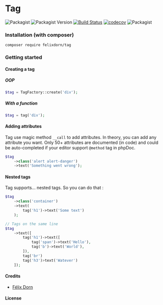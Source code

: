 # Tag
![Packagist](https://img.shields.io/packagist/l/felixdorn/tag)
![Packagist Version](https://img.shields.io/packagist/v/felixdorn/tag)
[![Build Status](https://travis-ci.org/felixdorn/tag.svg?branch=master)](https://travis-ci.org/felixdorn/tag)
[![codecov](https://img.shields.io/codecov/c/github/felixdorn/tag)](https://codecov.io/gh/felixdorn/tag)
![Packagist](https://img.shields.io/packagist/dm/felixdorn/tag)

### Installation (with composer) 
`composer require felixdorn/tag`

### Getting started

#### Creating a tag
##### OOP
```php
$tag = TagFactory::create('div');
```
##### With a function
```php
$tag = tag('div');
```

#### Adding attributes
Tag use magic method `__call` to add attributes. In theory, you can add any attribute you want.
Only 50+ attributes are documented (in code) and could be auto-completed if your editor support `@method` tag in phpDoc.
```php
$tag
    ->class('alert alert-danger')
    ->text('Something went wrong');
```

#### Nested tags
Tag supports... nested tags. So you can do that :
```php
$tag
    ->class('container')
    ->text(
        tag('h1')->text('Some text')
    );

// Tags on the same line
$tag
    ->text([
        tag('h1')->text([
            tag('span')->text('Hello'),
            tag('b')->text('World'),
        ]),
        tag('br')
        tag('h3')>text('Watever')    
    ]);
```
#### Credits
* [Félix Dorn](mailto:github@felixdorn.fr)

#### License
